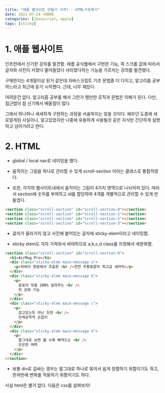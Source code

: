 ```yaml
---
title: "애플 웹사이트 만들기 시작! - HTML구조짜기"
date: 2021-07-24 +0800
categories: [Javascript, apple]
tags: [sticky]
---
```


# 1. 애플 웹사이트

인프런에서 신기한 강의를 발견함. 애플 공식웹에서 구현한 기능, 즉 스크롤 값에 따라서 글자와 사진이 커졌다 줄어들었다 사라졌다하는 기능을 가르치는 강의를 발견했다.

구매한지는 4개월이상 된거 같은데 자바스크립트 기초 문법좀 더 다지고, 알고리즘 공부하느라고 최근에 듣기 시작했다. 근데, 너무 재밌다.

어려운건 없다. 알고리즘 공부를 해서 그런가 웬만한 로직과 문법은 이해가 된다. 다만, 접근법이 참 신기해서 배울점이 많다.

그래서 하나하나 세세하게 구현하는 과정을 서술하지는 않을 것이다. 배우던 도중에 새로알게된 사실이나, 알고있었지만 나중에 유용하게 사용될것 같은 지식만 간단하게 설명하고 넘어가려고 한다.

# 2. HTML

- global / local nav로 네이밍을 했다.

- 움직이는 그림을 하나로 관리할 수 있게 scroll-section 이라는 클래스로 통합하였다.

- 또한, 각각의 웹사이트내에서 움직이는 그림이 4가지 영역으로 나뉘어져 있다. 따라서 section에 숫자를 부여하고 id를 할당하여 4개를 개별적으로 관리할 수 있게 만들었다.

```html
<section class="scroll-section" id="scroll-section-0"></section>
<section class="scroll-section" id="scroll-section-1"></section>
<section class="scroll-section" id="scroll-section-2"></section>
<section class="scroll-section" id="scroll-section-3"></section>
```

- 글자가 올라가지 않고 사진에 붙어있는 글자에 sticky-elem이라고 네이밍함.

- sticky elem도 각자 가져와서 써야하므로 a,b,c,d class를 지정해서 세분화함.

```html
<section class="scroll-section" id="scroll-section-0">
  <h1>AirMug Pro</h1>
  <div class="sticky-elem main-message a">
    <p>하와이 용암에서 추출한 <br />천연 주황빛깔의 최고급 세라믹</p>
  </div>
  <div class="sticky-elem main-message b">
    <p>
      음료의 맛을 200% 살려주는 <br />
      맛 강화 기능
    </p>
  </div>
  <div class="sticky-elem main-message c">
    <p>
      잡고있는듯 아닌 듯한 <br />
      인체공학적 손잡이
    </p>
  </div>
  <div class="sticky-elem main-message d">
    <p>
      말그대로 보면 볼 수록 빠져드는 <br />
      은은한 매력
    </p>
  </div>
</section>
```

- 보통 div로 감싸는 경우는 말그대로 하나로 묶어서 쉽게 정렬하기 위함이기도 하고, 한꺼번에 변화를 적용하기 위함이기도 하다.

사실 html은 별거 없다. 다음은 css를 살펴보자!
